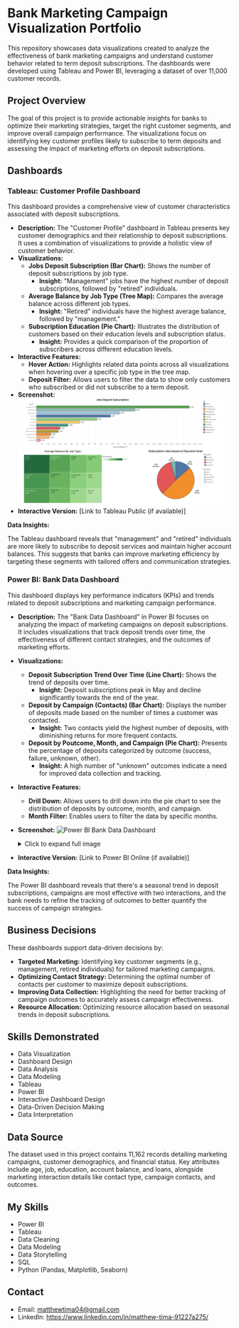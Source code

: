 # Bank Marketing Campaign Visualization Portfolio

This repository showcases data visualizations created to analyze the effectiveness of bank marketing campaigns and understand customer behavior related to term deposit subscriptions. The dashboards were developed using Tableau and Power BI, leveraging a dataset of over 11,000 customer records.

## Project Overview

The goal of this project is to provide actionable insights for banks to optimize their marketing strategies, target the right customer segments, and improve overall campaign performance. The visualizations focus on identifying key customer profiles likely to subscribe to term deposits and assessing the impact 
of marketing efforts on deposit subscriptions.

## Dashboards

### Tableau: Customer Profile Dashboard

This dashboard provides a comprehensive view of customer characteristics associated with deposit subscriptions.

*   **Description:** The "Customer Profile" dashboard in Tableau presents key customer demographics and their relationship to deposit subscriptions. It uses a combination of visualizations to provide a holistic view of customer behavior.
 *   **Visualizations:**
     *   **Jobs Deposit Subscription (Bar Chart):** Shows the number of deposit subscriptions by job type.
         *   **Insight:** "Management" jobs have the highest number of deposit subscriptions, followed by "retired" individuals.
     *   **Average Balance by Job Type (Tree Map):** Compares the average balance across different job types.
         *   **Insight:** "Retired" individuals have the highest average balance, followed by "management."
     *   **Subscription Education (Pie Chart):** Illustrates the distribution of customers based on their education levels and subscription status.
         *   **Insight:** Provides a quick comparison of the proportion of subscribers across different education levels.
 *   **Interactive Features:**
     *   **Hover Action:** Highlights related data points across all visualizations when hovering over a specific job type in the tree map.
     *   **Deposit Filter:** Allows users to filter the data to show only customers who subscribed or did not subscribe to a term deposit.
 *   **Screenshot:**
     <img src="./tableau/Tableau Bank Dashboard.PNG" alt="Tableau Customer Profile Dashboard Full">
     </details>
 *   **Interactive Version:** [Link to Tableau Public (if available)]
 
 **Data Insights:**

 The Tableau dashboard reveals that "management" and "retired" individuals are more likely to subscribe to deposit services and maintain higher account balances. This suggests that banks can improve marketing efficiency by targeting these segments with tailored offers and communication strategies.
 
 ### Power BI: Bank Data Dashboard
 
 This dashboard displays key performance indicators (KPIs) and trends related to deposit subscriptions and marketing campaign performance.
 
 *   **Description:** The "Bank Data Dashboard" in Power BI focuses on analyzing the impact of marketing campaigns on deposit subscriptions. It includes visualizations that track deposit trends over time, the effectiveness of different contact strategies, and the outcomes of marketing efforts.
 *   **Visualizations:**
     *   **Deposit Subscription Trend Over Time (Line Chart):** Shows the trend of deposits over time.
         *   **Insight:** Deposit subscriptions peak in May and decline significantly towards the end of the year.
     *   **Deposit by Campaign (Contacts) (Bar Chart):** Displays the number of deposits made based on the number of times a customer was contacted.
         *   **Insight:** Two contacts yield the highest number of deposits, with diminishing returns for more frequent contacts.
     *   **Deposit by Poutcome, Month, and Campaign (Pie Chart):** Presents the percentage of deposits categorized by outcome (success, failure, unknown, other).
         *   **Insight:** A high number of "unknown" outcomes indicate a need for improved data collection and tracking.
 *   **Interactive Features:**
     *   **Drill Down:** Allows users to drill down into the pie chart to see the distribution of deposits by outcome, month, and campaign.
     *   **Month Filter:** Enables users to filter the data by specific months.
 *   **Screenshot:**
         ![Power BI Bank Data Dashboard](./images/powerbi_bank_data_dashboard.png)
         <details>
         <summary>Click to expand full image</summary>
         <img src="./images/powerbi_bank_data_dashboard_full.png" alt="Power BI Bank Data Dashboard Full">
         </details>
 
 *   **Interactive Version:** [Link to Power BI Online (if available)]
 
 **Data Insights:**
 
 The Power BI dashboard reveals that there's a seasonal trend in deposit subscriptions, campaigns are most effective with two interactions, and the bank needs to refine the tracking of outcomes to better quantify the success of campaign strategies.
 
 ## Business Decisions
 
 These dashboards support data-driven decisions by:
 
 *   **Targeted Marketing:** Identifying key customer segments (e.g., management, retired individuals) for tailored marketing campaigns.
 *   **Optimizing Contact Strategy:** Determining the optimal number of contacts per customer to maximize deposit subscriptions.
 *   **Improving Data Collection:** Highlighting the need for better tracking of campaign outcomes to accurately assess campaign effectiveness.
 *   **Resource Allocation:** Optimizing resource allocation based on seasonal trends in deposit subscriptions.
 
 ## Skills Demonstrated
 
 *   Data Visualization
 *   Dashboard Design
 *   Data Analysis
 *   Data Modeling
 *   Tableau
 *   Power BI
 *   Interactive Dashboard Design
 *   Data-Driven Decision Making
 *   Data Interpretation
 
 ## Data Source
 
 The dataset used in this project contains 11,162 records detailing marketing campaigns, customer demographics, and financial status. Key attributes include age, job, education, account balance, and loans, alongside marketing interaction details like contact type, campaign contacts, and outcomes.
 
 ## My Skills
 
 *   Power BI
 *   Tableau
 *   Data Cleaning
 *   Data Modeling
 *   Data Storytelling
 *   SQL
 *   Python (Pandas, Matplotlib, Seaborn)
 
 ## Contact
 
 *   Email: matthewtima04@gmail.com
 *   LinkedIn: https://www.linkedin.com/in/matthew-tima-91227a275/
